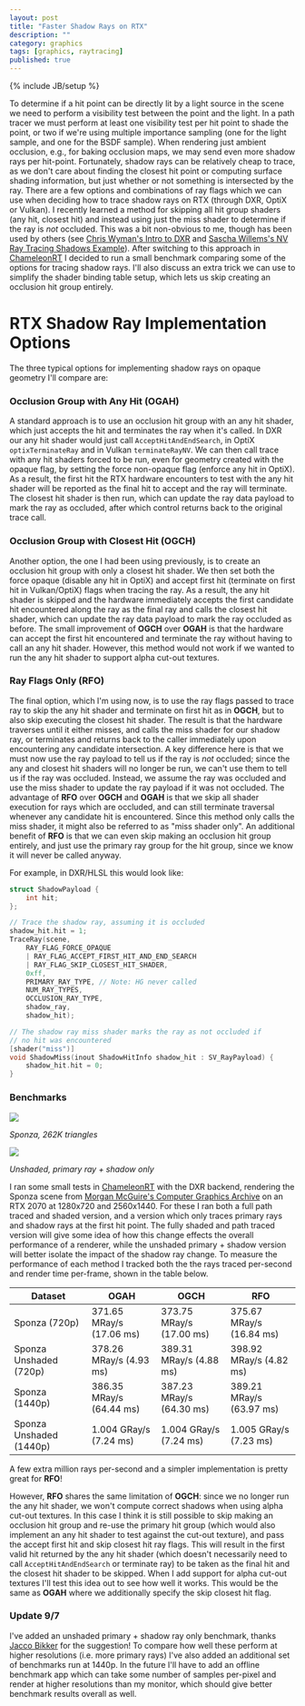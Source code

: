 ```yaml
---
layout: post
title: "Faster Shadow Rays on RTX"
description: ""
category: graphics
tags: [graphics, raytracing]
published: true
---
```

{% include JB/setup %}

To determine if a hit point can be directly lit by a light source in the scene
we need to perform a visibility test between the point and the light.
In a path tracer we must perform at least one visibility test per hit point
to shade the point, or two if we're using multiple importance sampling (one for the light
sample, and one for the BSDF sample). When rendering just ambient occlusion,
e.g., for baking occlusion maps, we may send even more shadow rays per hit-point.
Fortunately, shadow rays can be relatively cheap to trace, as
we don't care about finding the closest hit point or computing surface shading information,
but just whether or not something is intersected by the ray.
There are a few options and combinations of ray flags which we can use
when deciding how to trace shadow rays on RTX (through DXR, OptiX or Vulkan).
I recently learned a method for skipping all hit group shaders (any hit, closest hit)
and instead using just the miss shader to determine if the ray is *not* occluded.
This was a bit non-obvious to me, though has been used by others
(see [Chris Wyman's Intro to DXR](http://intro-to-dxr.cwyman.org/presentations/IntroDXR_ShaderTutorial.pdf)
and [Sascha Willems's NV Ray Tracing Shadows Example](https://github.com/SaschaWillems/Vulkan/tree/master/data/shaders/nv_ray_tracing_shadows)).
After switching to this approach in [ChameleonRT](https://github.com/Twinklebear/ChameleonRT)
I decided to run a small benchmark comparing some of the options for tracing shadow rays.
I'll also discuss an extra trick we can use to simplify the shader binding table setup,
which lets us skip creating an occlusion hit group entirely.

<!--more-->

# RTX Shadow Ray Implementation Options

The three typical options for implementing shadow rays on opaque geometry I'll compare are:

### Occlusion Group with Any Hit (OGAH)
A standard approach is to use an occlusion hit group with an any hit shader, which just accepts the hit and terminates
the ray when it's called. In DXR our any hit shader would just call `AcceptHitAndEndSearch`, in OptiX `optixTerminateRay` and in
Vulkan `terminateRayNV`. We can then call trace with any hit shaders forced to be run,
even for geometry created with the opaque flag, by setting the force non-opaque flag (enforce any hit in OptiX).
As a result, the first hit the
RTX hardware encounters to test with the any hit shader will be reported as the final hit to accept
and the ray will terminate. The closest hit shader is then run, which can update
the ray data payload to mark the ray as occluded, after which control returns back to the original trace call.

### Occlusion Group with Closest Hit (OGCH)
Another option, the one I had been using previously, is to create an occlusion hit group with
only a closest hit shader. We then set both the force opaque (disable any hit in OptiX) and
accept first hit (terminate on first hit in Vulkan/OptiX) flags when tracing the ray. As a result,
the any hit shader is skipped and the hardware immediately accepts the first candidate hit encountered
along the ray as the final ray and calls the closest hit shader,
which can update the ray data payload to mark the ray occluded as before.
The small improvement of **OGCH** over **OGAH** is that the hardware can accept the first hit
encountered and terminate the ray without having to call an any hit shader. However,
this method would not work if we wanted to run the any hit shader to support alpha cut-out textures.

### Ray Flags Only (RFO)
The final option, which I'm using now, is to use the ray flags passed to trace ray to skip
the any hit shader and terminate on first hit as in **OGCH**, but to also skip executing the
closest hit shader. The result is that the hardware traverses until it either misses, and calls the
miss shader for our shadow ray, or terminates and returns back to the caller immediately upon
encountering any candidate intersection. A key difference here is that we must now use the ray payload
to tell us if the ray is *not* occluded; since the any and closest hit shaders will no longer be
run, we can't use them to tell us if the ray was occluded. Instead, we assume the ray was occluded
and use the miss shader to update the ray payload if it was not occluded.
The advantage of **RFO** over **OGCH** and **OGAH** is that we skip all shader execution for
rays which are occluded, and can still terminate traversal whenever any candidate hit is
encountered. Since this method only calls the miss shader, it might also be referred to as "miss shader only".
An additional benefit of **RFO** is that we can even skip making an occlusion hit group entirely,
and just use the primary ray group for the hit group, since we know it will never be called anyway.

For example, in DXR/HLSL this would look like:

```c
struct ShadowPayload {
    int hit;
};

// Trace the shadow ray, assuming it is occluded
shadow_hit.hit = 1;
TraceRay(scene,
    RAY_FLAG_FORCE_OPAQUE
    | RAY_FLAG_ACCEPT_FIRST_HIT_AND_END_SEARCH
    | RAY_FLAG_SKIP_CLOSEST_HIT_SHADER,
    0xff,
    PRIMARY_RAY_TYPE, // Note: HG never called
    NUM_RAY_TYPES,
    OCCLUSION_RAY_TYPE,
    shadow_ray,
    shadow_hit);

// The shadow ray miss shader marks the ray as not occluded if
// no hit was encountered
[shader("miss")]
void ShadowMiss(inout ShadowHitInfo shadow_hit : SV_RayPayload) {
    shadow_hit.hit = 0;
}

```
### Benchmarks

<div class="col-12 row">
    <div class="col-12 col-md-6">
        <img class="img-fluid" src="https://i.imgur.com/izqMaBd.jpg"/>
        <p class="text-center"><i>Sponza, 262K triangles</i></p>
    </div>
    <div class="col-12 col-md-6">
        <img class="img-fluid" src="https://i.imgur.com/DYdbQgS.jpg"/>
        <p class="text-center"><i>Unshaded, primary ray + shadow only</i></p>
    </div>
</div>

I ran some small tests in [ChameleonRT](https://github.com/Twinklebear/ChameleonRT) with the DXR backend,
rendering the Sponza scene from [Morgan McGuire's Computer Graphics Archive](https://casual-effects.com/data/)
on an RTX 2070 at 1280x720 and 2560x1440. For these I ran both a full path traced and shaded version, and a version
which only traces primary rays and shadow rays at the first hit point. The fully shaded and path traced
version will give some idea of how this change effects the overall performance of a renderer,
while the unshaded primary + shadow version will better isolate the impact of the shadow ray change.
To measure the performance of each method I tracked both the
the rays traced per-second and render time per-frame, shown in the table below.

<table class="table">
    <thead>
        <tr>
        <th scope="col">Dataset</th>
        <th class="text-right" scope="col">OGAH</th>
        <th class="text-right" scope="col">OGCH</th>
        <th class="text-right" scope="col">RFO</th>
        </tr>
    </thead>
    <tbody>
        <tr>
        <td scope="col">Sponza (720p)</td>
        <td class="text-right" scope="col">371.65 MRay/s (17.06 ms)</td>
        <td class="text-right" scope="col">373.75 MRay/s (17.00 ms)</td>
        <td class="text-right" scope="col">375.67 MRay/s (16.84 ms)</td>
        </tr>
        <tr>
        <td scope="col">Sponza Unshaded (720p)</td>
        <td class="text-right" scope="col">378.26 MRay/s (4.93 ms)</td>
        <td class="text-right" scope="col">389.31 MRay/s (4.88 ms)</td>
        <td class="text-right" scope="col">398.92 MRay/s (4.82 ms)</td>
        </tr>
        <tr>
        <td scope="col">Sponza (1440p)</td>
        <td class="text-right" scope="col">386.35 MRay/s (64.44 ms)</td>
        <td class="text-right" scope="col">387.23 MRay/s (64.30 ms)</td>
        <td class="text-right" scope="col">389.21 MRay/s (63.97 ms)</td>
        </tr>
        <tr>
        <td scope="col">Sponza Unshaded (1440p)</td>
        <td class="text-right" scope="col">1.004 GRay/s (7.24 ms)</td>
        <td class="text-right" scope="col">1.004 GRay/s (7.24 ms)</td>
        <td class="text-right" scope="col">1.005 GRay/s (7.23 ms)</td>
        </tr>
    </tbody>
</table>

A few extra million rays per-second and a simpler implementation is pretty great for **RFO**!

However, **RFO** shares the same limitation of **OGCH**: since we no longer run the any hit shader,
we won't compute correct shadows when using alpha cut-out textures.
In this case I think it is still possible to skip making an occlusion hit group
and re-use the primary hit group (which would also implement an any hit shader to test against
the cut-out texture), and pass the accept first hit and skip closest hit ray flags. This will
result in the first valid hit returned by the any hit shader (which doesn't necessarily need to call
`AcceptHitAndEndSearch` or terminate ray) to be taken as the final hit and the closest hit shader
to be skipped. When I add support for alpha cut-out textures I'll test this idea out to see how well it works.
This would be the same as **OGAH** where we additionally specify the skip closest hit flag.

### Update 9/7

I've added an unshaded primary + shadow ray only benchmark, thanks
[Jacco Bikker](https://twitter.com/j_bikker/status/1170322992267780096) for the suggestion!
To compare how well these perform at higher resolutions (i.e. more primary rays) I've also
added an additional set of benchmarks run at 1440p. In the future I'll have to add an offline
benchmark app which can take some number of samples per-pixel and render at higher resolutions
than my monitor, which should give better benchmark results overall as well.

